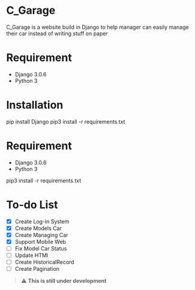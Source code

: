 # C_Garage
C_Garage is a website build in Django to help manager can easily manage their car instead of writing stuff on paper

# Requirement
 - Django 3.0.6
 - Python 3

# Installation
pip install Django
pip3 install -r requirements.txt


# Requirement
 - Django 3.0.6
 - Python 3

pip3 install -r requirements.txt

# To-do List
- [x] Create Log-in System
- [x] Create Models Car
- [x] Create Managing Car
- [x] Support Mobile Web
- [ ] Fix Model Car Status
- [ ] Update HTMl
- [ ] Create HistoricalRecord
- [ ] Create Pagination

> :warning: **This is still under development**
